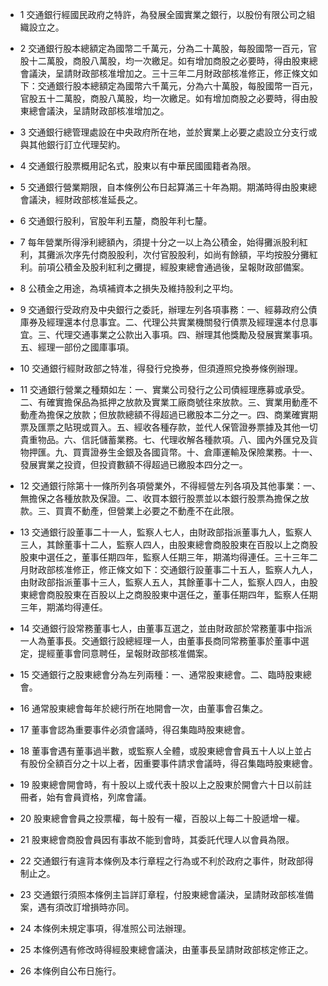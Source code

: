 * 1 交通銀行經國民政府之特許，為發展全國實業之銀行，以股份有限公司之組織設立之。

* 2 交通銀行股本總額定為國幣二千萬元，分為二十萬股，每股國幣一百元，官股十二萬股，商股八萬股，均一次繳足。如有增加商股之必要時，得由股東總會議決，呈請財政部核准增加之。三十三年二月財政部核准修正，修正條文如下：交通銀行股本總額定為國幣六千萬元，分為六十萬股，每股國幣一百元，官股五十二萬股，商股八萬股，均一次繳足。如有增加商股之必要時，得由股東總會議決，呈請財政部核准增加之。

* 3 交通銀行總管理處設在中央政府所在地，並於實業上必要之處設立分支行或與其他銀行訂立代理契約。

* 4 交通銀行股票概用記名式，股東以有中華民國國籍者為限。

* 5 交通銀行營業期限，自本條例公布日起算滿三十年為期。期滿時得由股東總會議決，經財政部核准延長之。

* 6 交通銀行股利，官股年利五釐，商股年利七釐。

* 7 每年營業所得淨利總額內，須提十分之一以上為公積金，始得攤派股利紅利，其攤派次序先付商股股利，次付官股股利，如尚有餘額，平均按股分攤紅利。前項公積金及股利紅利之攤提，經股東總會通過後，呈報財政部備案。

* 8 公積金之用途，為填補資本之損失及維持股利之平均。

* 9 交通銀行受政府及中央銀行之委託，辦理左列各項事務：一、經募政府公債庫券及經理還本付息事宜。二、代理公共實業機關發行債票及經理還本付息事宜。三、代理交通事業之公款出入事項。四、辦理其他獎勵及發展實業事項。五、經理一部份之國庫事項。

* 10 交通銀行經財政部之特准，得發行兌換券，但須遵照兌換券條例辦理。

* 11 交通銀行營業之種類如左：一、實業公司發行之公司債經理應募或承受。二、有確實擔保品為抵押之放款及實業工廠商號往來放款。三、實業用動產不動產為擔保之放款；但放款總額不得超過已繳股本二分之一。四、商業確實期票及匯票之貼現或買入。五、經收各種存款，並代人保管證券票據及其他一切貴重物品。六、信託儲蓄業務。七、代理收解各種款項。八、國內外匯兌及貨物押匯。九、買賣證券生金銀及各國貨幣。十、倉庫運輸及保險業務。十一、發展實業之投資，但投資數額不得超過已繳股本四分之一。

* 12 交通銀行除第十一條所列各項營業外，不得經營左列各項及其他事業：一、無擔保之各種放款及保證。二、收買本銀行股票並以本銀行股票為擔保之放款。三、買賣不動產，但營業上必要之不動產不在此限。

* 13 交通銀行設董事二十一人，監察人七人，由財政部指派董事九人，監察人三人，其餘董事十二人，監察人四人，由股東總會商股股東在百股以上之商股股東中選任之，董事任期四年，監察人任期三年，期滿均得連任。三十三年二月財政部核准修正，修正條文如下：交通銀行設董事二十五人，監察人九人，由財政部指派董事十三人，監察人五人，其餘董事十二人，監察人四人，由股東總會商股股東在百股以上之商股股東中選任之，董事任期四年，監察人任期三年，期滿均得連任。

* 14 交通銀行設常務董事七人，由董事互選之，並由財政部於常務董事中指派一人為董事長。交通銀行設總經理一人，由董事長商同常務董事於董事中選定，提經董事會同意聘任，呈報財政部核准備案。

* 15 交通銀行之股東總會分為左列兩種：一、通常股東總會。二、臨時股東總會。

* 16 通常股東總會每年於總行所在地開會一次，由董事會召集之。

* 17 董事會認為重要事件必須會議時，得召集臨時股東總會。

* 18 董事會遇有董事過半數，或監察人全體，或股東總會會員五十人以上並占有股份全額百分之十以上者，因重要事件請求會議時，得召集臨時股東總會。

* 19 股東總會開會時，有十股以上或代表十股以上之股東於開會六十日以前註冊者，始有會員資格，列席會議。

* 20 股東總會會員之投票權，每十股有一權，百股以上每二十股遞增一權。

* 21 股東總會商股會員因有事故不能到會時，其委託代理人以會員為限。

* 22 交通銀行有違背本條例及本行章程之行為或不利於政府之事件，財政部得制止之。

* 23 交通銀行須照本條例主旨詳訂章程，付股東總會議決，呈請財政部核准備案，遇有須改訂增損時亦同。

* 24 本條例未規定事項，得准照公司法辦理。

* 25 本條例遇有修改時得經股東總會議決，由董事長呈請財政部核定修正之。

* 26 本條例自公布日施行。

